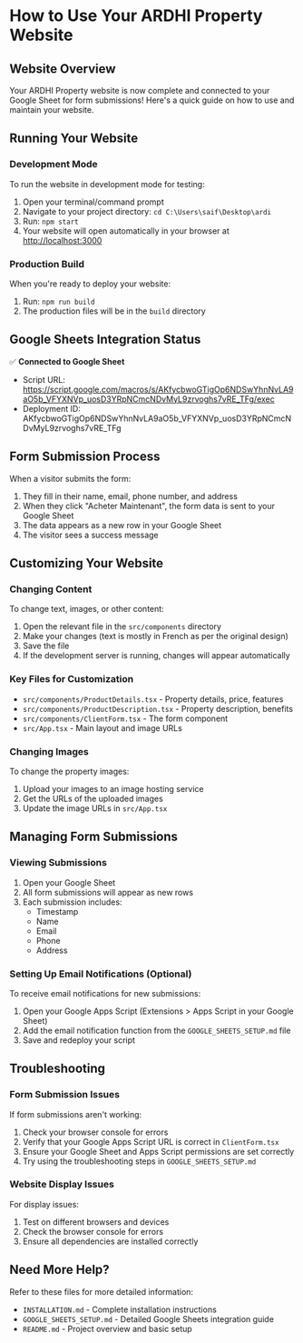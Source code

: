 # How to Use Your ARDHI Property Website

## Website Overview

Your ARDHI Property website is now complete and connected to your Google Sheet for form submissions! Here's a quick guide on how to use and maintain your website.

## Running Your Website

### Development Mode

To run the website in development mode for testing:

1. Open your terminal/command prompt
2. Navigate to your project directory: `cd C:\Users\saif\Desktop\ardi`
3. Run: `npm start`
4. Your website will open automatically in your browser at [http://localhost:3000](http://localhost:3000)

### Production Build

When you're ready to deploy your website:

1. Run: `npm run build`
2. The production files will be in the `build` directory

## Google Sheets Integration Status

✅ **Connected to Google Sheet**
- Script URL: https://script.google.com/macros/s/AKfycbwoGTigOp6NDSwYhnNvLA9aO5b_VFYXNVp_uosD3YRpNCmcNDvMyL9zrvoghs7vRE_TFg/exec
- Deployment ID: AKfycbwoGTigOp6NDSwYhnNvLA9aO5b_VFYXNVp_uosD3YRpNCmcNDvMyL9zrvoghs7vRE_TFg

## Form Submission Process

When a visitor submits the form:

1. They fill in their name, email, phone number, and address
2. When they click "Acheter Maintenant", the form data is sent to your Google Sheet
3. The data appears as a new row in your Google Sheet
4. The visitor sees a success message

## Customizing Your Website

### Changing Content

To change text, images, or other content:

1. Open the relevant file in the `src/components` directory
2. Make your changes (text is mostly in French as per the original design)
3. Save the file
4. If the development server is running, changes will appear automatically

### Key Files for Customization

- `src/components/ProductDetails.tsx` - Property details, price, features
- `src/components/ProductDescription.tsx` - Property description, benefits
- `src/components/ClientForm.tsx` - The form component
- `src/App.tsx` - Main layout and image URLs

### Changing Images

To change the property images:

1. Upload your images to an image hosting service
2. Get the URLs of the uploaded images
3. Update the image URLs in `src/App.tsx`

## Managing Form Submissions

### Viewing Submissions

1. Open your Google Sheet
2. All form submissions will appear as new rows
3. Each submission includes:
   - Timestamp
   - Name
   - Email
   - Phone
   - Address

### Setting Up Email Notifications (Optional)

To receive email notifications for new submissions:

1. Open your Google Apps Script (Extensions > Apps Script in your Google Sheet)
2. Add the email notification function from the `GOOGLE_SHEETS_SETUP.md` file
3. Save and redeploy your script

## Troubleshooting

### Form Submission Issues

If form submissions aren't working:

1. Check your browser console for errors
2. Verify that your Google Apps Script URL is correct in `ClientForm.tsx`
3. Ensure your Google Sheet and Apps Script permissions are set correctly
4. Try using the troubleshooting steps in `GOOGLE_SHEETS_SETUP.md`

### Website Display Issues

For display issues:

1. Test on different browsers and devices
2. Check the browser console for errors
3. Ensure all dependencies are installed correctly

## Need More Help?

Refer to these files for more detailed information:

- `INSTALLATION.md` - Complete installation instructions
- `GOOGLE_SHEETS_SETUP.md` - Detailed Google Sheets integration guide
- `README.md` - Project overview and basic setup
